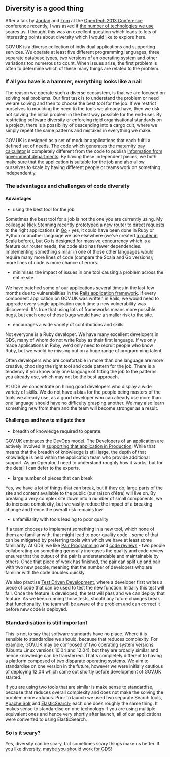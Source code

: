 ## Diversity is a good thing

After a talk by [Jordan](http://jordanh.net/) and [Tom](http://tom.loosemore.com/)
at the [OpenTech 2013 Conference](http://www.opentech.org.uk/2013/) conference recently,
I was asked if [the number of technologies we use](http://digital.cabinetoffice.gov.uk/govuk-launch-colophon/)
scares us. I thought this was an excellent question which leads to lots of interesting 
points about diversity which I would like to explore here.

GOV.UK is a diverse collection of individual applications and supporting services.
We operate at least five different programming languages, three separate database
types, two versions of an operating system and other variations too numerous to
count. When issues arise, the first problem is often to determine which of these
many things are related to the problem.

### If all you have is a hammer, everything looks like a nail

The reason we operate such a diverse ecosystem, is that we are focused on solving
real problems. Our first task is to understand the problem or need we are solving
and then to choose the best tool for the job. If we restrict ourselves to moulding
the need to the tools we already have, then we risk not solving the initial problem
in the best way possible for the end-user. By restricting software diversity or
enforcing rigid organisational standards on a project, there is a possibility of
descending into a cargo cult, where we simply repeat the same patterns and mistakes
in everything we make.

GOV.UK is designed as a set of modular applications that each fulfil a defined set
of needs. The code which generates the [maternity pay
calculator](https://www.gov.uk/calculate-your-maternity-pay) is completely different
from the code to publish [information from government departments](https://www.gov.uk/government/).
By having these independent pieces, we both make sure that the application is suitable
for the job and also allow ourselves to scale by having different people or teams
work on something independently.

### The advantages and challenges of code diversity

#### Advantages

- using the best tool for the job

Sometimes the best tool for a job is not the one you are currently using. My colleague
[Nick Stenning](https://twitter.com/nickstenning) recently prototyped a
[new router](https://github.com/nickstenning/router) to direct requests to the right
applications in [Go](http://golang.org/) - yes, it could have been done in Ruby or
Python or another language we use elsewhere (we've created [a router in Scala](https://github.com/alphagov/router)
before), but Go is designed for massive concurrency which is a feature our router needs;
the code also has fewer dependencies. Implementing something similar in one of those
other languages would require many more lines of code (compare the Scala and Go versions);
more lines of code is more chance of errors.

- minimises the impact of issues in one tool causing a problem across the entire site

We have patched some of our applications several times in the last few months due to
vulnerabilities in the [Rails application framework](http://rubyonrails.org/). If
every component application on GOV.UK was written in Rails, we would need to upgrade
every single application each time a new vulnerability was discovered. It's true
that using lots of frameworks means more possible bugs, but each one of those bugs
would have a smaller risk to the site.

- encourages a wide variety of contributions and skills

Not everyone is a Ruby developer. We have many excellent developers in GDS, many
of whom do not write Ruby as their first language. If we only made applications in
Ruby, we'd only need to recruit people who know Ruby, but we would be missing out
on a huge range of programming talent.

Often developers who are comfortable in more than one language are more creative,
choosing the right tool and code pattern for the job. There is a tendency if you know
only one language of fitting the job to the patterns you already use, which may not
be the best approach.

At GDS we concentrate on hiring good developers who display a wide variety of skills.
We do not have a bias for the people being masters of the tools we already use, as
a good developer who can already use more than one language should have no difficulty
grasping another. We may also learn something new from them and the team will become
stronger as a result.


#### Challenges and how to mitigate them

- breadth of knowledge required to operate

GOV.UK embraces the [DevOps](https://www.gov.uk/service-manual/operations/devops)
model. The Developers of an application are actively involved in [supporting that
application in Production](https://github.com/alphagov/whitehall/pull/583). While
that means that the breadth of knowledge is still large, the depth of that knowledge
is held within the application team who provide additional support. As an Operator,
I need to understand roughly how it works, but for the detail I can defer to the
experts.

- large number of pieces that can break

Yes, we have a lot of things that can break, but if they do, large parts of the
site and content available to the public (our raison d'être) will live on. By breaking
a very complex site down into a number of small components, we do increase complexity,
but we vastly reduce the impact of a breaking change and hence the overall risk remains
low.

- unfamiliarity with tools leading to poor quality

If a team chooses to implement something in a new tool, which none of them are
familiar with, that might lead to poor quality code - some of that can be mitigated
by preferring tools with which we have at least some familiarity. At GDS, we like
[Pair Programming](http://en.wikipedia.org/wiki/Pair_programming) and
[code reviews](http://en.wikipedia.org/wiki/Code_review) - two people collaborating on
something generally increases the quality and code review ensures that the output of
the pair is understandable and maintainable by others. Once that piece of work has
finished, the pair can split up and pair with two new people, meaning that the number
of developers who are familiar with the code doubles quickly.

We also practise [Test Driven Development](http://en.wikipedia.org/wiki/Test-driven_development),
where a developer first writes a piece of code that can be used to test the new
function. Initially this test will fail. Once the feature is developed, the test
will pass and we can deploy that feature. As we keep running those tests, should
any future changes break that functionality, the team will be aware of the problem
and can correct it before new code is deployed.

### Standardisation is still important

This is not to say that software standards have no place. Where it is sensible to
standardise we should, because that reduces complexity. For example, GOV.UK may be
composed of two operating system versions (Ubuntu Linux versions 10.04 and 12.04),
but they are broadly similar and hence knowledge can be transferred. That's
completely different to having a platform composed of two disparate operating
systems. We aim to standardise on one version in the future, however we were initially
cautious of deploying 12.04 which came out shortly before development of GOV.UK
started.

If you are using two tools that are similar is make sense to standardise, because that
reduces overall complexity and does not make the solving the problem more arduous. Prior 
to launch we used two separate Search tools, [Apache Solr](http://lucene.apache.org/solr/) and
[ElasticSearch](http://www.elasticsearch.org/); each one does roughly the same thing. It
makes sense to standardise on one technology if you are using multiple equivalent ones
and hence very shortly after launch, all of our applications were converted to using
ElasticSearch.

### So is it scary?

Yes, diversity can be scary, but sometimes scary things make us better. If you like
diversity, [maybe you should work for GDS!](http://digital.cabinetoffice.gov.uk/jobs/)

